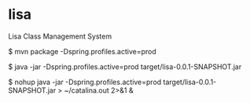 # lisa
Lisa Class Management System


$ mvn package -Dspring.profiles.active=prod

$ java -jar -Dspring.profiles.active=prod target/lisa-0.0.1-SNAPSHOT.jar

$ nohup java -jar -Dspring.profiles.active=prod target/lisa-0.0.1-SNAPSHOT.jar > ~/catalina.out 2>&1 &

